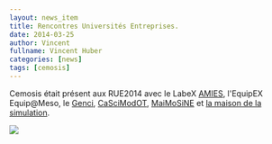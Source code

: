 ```yaml
---
layout: news_item
title: Rencontres Universités Entreprises.
date: 2014-03-25
author: Vincent
fullname: Vincent Huber
categories: [news]
tags: [cemosis]
---
```


Cemosis était présent aux RUE2014 avec le LabeX [AMIES](http://www.agence-maths-entreprises.fr/a/?q=fr), l'EquipEX Equip@Meso, le [Genci](http://www.genci.fr/), [CaSciModOT](http://cascimodot.fdpoisson.fr/), [MaiMoSiNE](http://www.maimosine.fr/) et [la maison de la simulation](http://www.maisondelasimulation.fr/).

<img src="/img/news/20140321_122751.jpg">